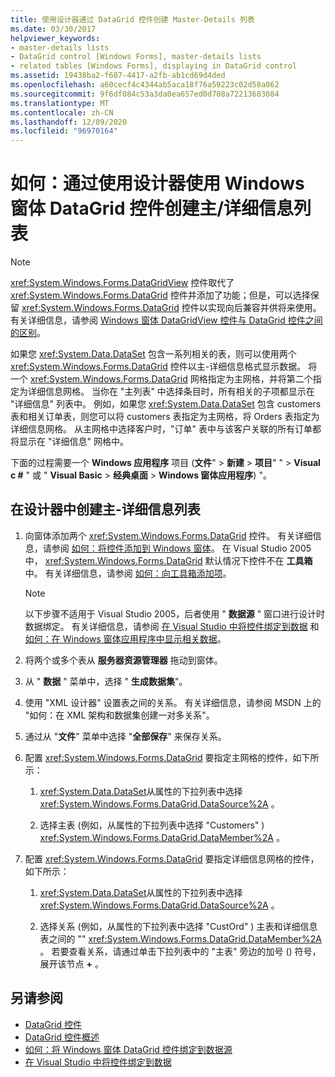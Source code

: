```yaml
---
title: 使用设计器通过 DataGrid 控件创建 Master-Details 列表
ms.date: 03/30/2017
helpviewer_keywords:
- master-details lists
- DataGrid control [Windows Forms], master-details lists
- related tables [Windows Forms], displaying in DataGrid control
ms.assetid: 19438ba2-f687-4417-a2fb-ab1cd69d4ded
ms.openlocfilehash: a60cecf4c4344ab5aca18f76a59223c02d58a062
ms.sourcegitcommit: 9f6df084c53a3da0ea657ed0d708a72213683084
ms.translationtype: MT
ms.contentlocale: zh-CN
ms.lasthandoff: 12/09/2020
ms.locfileid: "96970164"
---
```

# <a name="how-to-create-master-details-lists-with-the-windows-forms-datagrid-control-using-the-designer"></a>如何：通过使用设计器使用 Windows 窗体 DataGrid 控件创建主/详细信息列表

> [!NOTE]
> <xref:System.Windows.Forms.DataGridView> 控件取代了 <xref:System.Windows.Forms.DataGrid> 控件并添加了功能；但是，可以选择保留 <xref:System.Windows.Forms.DataGrid> 控件以实现向后兼容并供将来使用。 有关详细信息，请参阅 [Windows 窗体 DataGridView 控件与 DataGrid 控件之间的区别](differences-between-the-windows-forms-datagridview-and-datagrid-controls.md)。

 如果您 <xref:System.Data.DataSet> 包含一系列相关的表，则可以使用两个 <xref:System.Windows.Forms.DataGrid> 控件以主-详细信息格式显示数据。 将一个 <xref:System.Windows.Forms.DataGrid> 网格指定为主网格，并将第二个指定为详细信息网格。 当你在 "主列表" 中选择条目时，所有相关的子项都显示在 "详细信息" 列表中。 例如，如果您 <xref:System.Data.DataSet> 包含 customers 表和相关订单表，则您可以将 customers 表指定为主网格，将 Orders 表指定为详细信息网格。 从主网格中选择客户时，"订单" 表中与该客户关联的所有订单都将显示在 "详细信息" 网格中。

 下面的过程需要一个 **Windows 应用程序** 项目 (**文件**"  >  **新建**  >  **项目**" "  >  **Visual c #** " 或 " **Visual Basic**  >  **经典桌面**  >  **Windows 窗体应用程序**) "。

## <a name="to-create-a-master-details-list-in-the-designer"></a>在设计器中创建主-详细信息列表

1. 向窗体添加两个 <xref:System.Windows.Forms.DataGrid> 控件。 有关详细信息，请参阅 [如何：将控件添加到 Windows 窗体](how-to-add-controls-to-windows-forms.md)。 在 Visual Studio 2005 中， <xref:System.Windows.Forms.DataGrid> 默认情况下控件不在 **工具箱** 中。 有关详细信息，请参阅 [如何：向工具箱添加项](/previous-versions/visualstudio/visual-studio-2010/ms165355(v=vs.100))。

    > [!NOTE]
    > 以下步骤不适用于 Visual Studio 2005，后者使用 " **数据源** " 窗口进行设计时数据绑定。 有关详细信息，请参阅 [在 Visual Studio 中将控件绑定到数据](/visualstudio/data-tools/bind-controls-to-data-in-visual-studio) 和 [如何：在 Windows 窗体应用程序中显示相关数据](/previous-versions/visualstudio/visual-studio-2013/57tx3hhe(v=vs.120))。

2. 将两个或多个表从 **服务器资源管理器** 拖动到窗体。

3. 从 " **数据** " 菜单中，选择 " **生成数据集**"。

4. 使用 "XML 设计器" 设置表之间的关系。 有关详细信息，请参阅 MSDN 上的 "如何：在 XML 架构和数据集创建一对多关系"。

5. 通过从 "**文件**" 菜单中选择 "**全部保存**" 来保存关系。

6. 配置 <xref:System.Windows.Forms.DataGrid> 要指定主网格的控件，如下所示：

    1. <xref:System.Data.DataSet>从属性的下拉列表中选择 <xref:System.Windows.Forms.DataGrid.DataSource%2A> 。

    2. 选择主表 (例如，从属性的下拉列表中选择 "Customers" ) <xref:System.Windows.Forms.DataGrid.DataMember%2A> 。

7. 配置 <xref:System.Windows.Forms.DataGrid> 要指定详细信息网格的控件，如下所示：

    1. <xref:System.Data.DataSet>从属性的下拉列表中选择 <xref:System.Windows.Forms.DataGrid.DataSource%2A> 。

    2. 选择关系 (例如，从属性的下拉列表中选择 "CustOrd" ) 主表和详细信息表之间的 "" <xref:System.Windows.Forms.DataGrid.DataMember%2A> 。 若要查看关系，请通过单击下拉列表中的 "主表" 旁边的加号 () 符号，展开该节点 **+** 。

## <a name="see-also"></a>另请参阅

- [DataGrid 控件](datagrid-control-windows-forms.md)
- [DataGrid 控件概述](datagrid-control-overview-windows-forms.md)
- [如何：将 Windows 窗体 DataGrid 控件绑定到数据源](how-to-bind-the-windows-forms-datagrid-control-to-a-data-source.md)
- [在 Visual Studio 中将控件绑定到数据](/visualstudio/data-tools/bind-controls-to-data-in-visual-studio)
